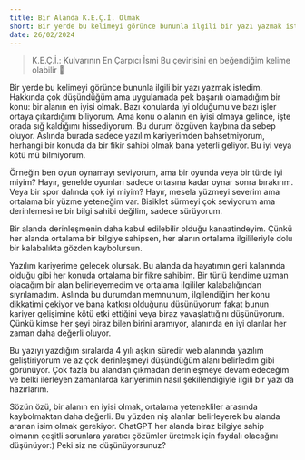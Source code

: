 ```yaml
---
title: Bir Alanda K.E.Ç.İ. Olmak
short: Bir yerde bu kelimeyi görünce bununla ilgili bir yazı yazmak istedim. Hakkında çok düşündüğüm ama uygulamada pek başarılı olamadığım bir konu, bir alanın en iyisi olmak. Bazı konularda iyi olduğumu ve bazı işler ortaya çıkardığımı biliyorum. Ama konu o alanın en iyisi olmaya gelince, işte orada sığ kaldığımı hissediyorum. Bu durum özgüven kaybına da sebep oluyor. Aslında burada sadece yazılım kariyerimden bahsetmiyorum, herhangi bir konuda da bir fikir sahibi olmak bana yeterli geliyor. Bu iyi veya kötü mü bilmiyorum.
date: 26/02/2024
---
```


> K.E.Ç.İ.: Kulvarının En Çarpıcı İsmi
> Bu çevirisini en beğendiğim kelime olabilir 🙂

Bir yerde bu kelimeyi görünce bununla ilgili bir yazı yazmak istedim. Hakkında çok düşündüğüm ama uygulamada pek başarılı olamadığım bir konu: bir alanın en iyisi olmak. Bazı konularda iyi olduğumu ve bazı işler ortaya çıkardığımı biliyorum. Ama konu o alanın en iyisi olmaya gelince, işte orada sığ kaldığımı hissediyorum. Bu durum özgüven kaybına da sebep oluyor. Aslında burada sadece yazılım kariyerimden bahsetmiyorum, herhangi bir konuda da bir fikir sahibi olmak bana yeterli geliyor. Bu iyi veya kötü mü bilmiyorum.

Örneğin ben oyun oynamayı seviyorum, ama bir oyunda veya bir türde iyi miyim? Hayır, genelde oyunları sadece ortasına kadar oynar sonra bırakırım. Veya bir spor dalında çok iyi miyim? Hayır, mesela yüzmeyi severim ama ortalama bir yüzme yeteneğim var. Bisiklet sürmeyi çok seviyorum ama derinlemesine bir bilgi sahibi değilim, sadece sürüyorum.

Bir alanda derinleşmenin daha kabul edilebilir olduğu kanaatindeyim. Çünkü her alanda ortalama bir bilgiye sahipsen, her alanın ortalama ilgilileriyle dolu bir kalabalıkta gözden kaybolursun.

Yazılım kariyerime gelecek olursak. Bu alanda da hayatımın geri kalanında olduğu gibi her konuda ortalama bir fikre sahibim. Bir türlü kendime uzman olacağım bir alan belirleyemedim ve ortalama ilgililer kalabalığından sıyrılamadım. Aslında bu durumdan memnunum, ilgilendiğim her konu dikkatimi çekiyor ve bana katkısı olduğunu düşünüyorum fakat bunun kariyer gelişimine kötü etki ettiğini veya biraz yavaşlattığını düşünüyorum. Çünkü kimse her şeyi biraz bilen birini aramıyor, alanında en iyi olanlar her zaman daha değerli oluyor.

Bu yazıyı yazdığım sıralarda 4 yılı aşkın süredir web alanında yazılım geliştiriyorum ve az çok derinleşmeyi düşündüğüm alanı belirledim gibi görünüyor. Çok fazla bu alandan çıkmadan derinleşmeye devam edeceğim ve belki ilerleyen zamanlarda kariyerimin nasıl şekillendiğiyle ilgili bir yazı da hazırlarım.

Sözün özü, bir alanın en iyisi olmak, ortalama yetenekliler arasında kaybolmaktan daha değerli. Bu yüzden niş alanlar belirleyerek bu alanda aranan isim olmak gerekiyor. ChatGPT her alanda biraz bilgiye sahip olmanın çeşitli sorunlara yaratıcı çözümler üretmek için faydalı olacağını düşünüyor:) Peki siz ne düşünüyorsunuz?
